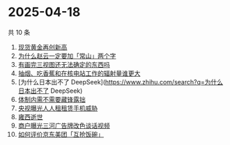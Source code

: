 # 2025-04-18

共 10 条

<!-- BEGIN ZHIHUSEARCH -->
<!-- 最后更新时间 Fri Apr 18 2025 10:26:09 GMT+0800 (China Standard Time) -->
1. [现货黄金再创新高](https://www.zhihu.com/search?q=现货黄金再创新高)
1. [为什么赵云一定要加「常山」两个字](https://www.zhihu.com/search?q=为什么赵云一定要加「常山」两个字)
1. [有画完三视图还无法确定的东西吗](https://www.zhihu.com/search?q=有画完三视图还无法确定的东西吗)
1. [抽烟、吃香蕉和在核电站工作的辐射量谁更大](https://www.zhihu.com/search?q=抽烟、吃香蕉和在核电站工作的辐射量谁更大)
1. [为什么日本出不了 DeepSeek](https://www.zhihu.com/search?q=为什么日本出不了 DeepSeek)
1. [体制内需不需要藏锋露拙](https://www.zhihu.com/search?q=体制内需不需要藏锋露拙)
1. [央视曝光人人租租赁手机威胁](https://www.zhihu.com/search?q=央视曝光人人租租赁手机威胁)
1. [雍西逝世](https://www.zhihu.com/search?q=雍西逝世)
1. [商户曝光三河广告牌改色谈话视频](https://www.zhihu.com/search?q=商户曝光三河广告牌改色谈话视频)
1. [如何评价京东美团「互抢饭碗」](https://www.zhihu.com/search?q=如何评价京东美团「互抢饭碗」)
<!-- END ZHIHUSEARCH -->
